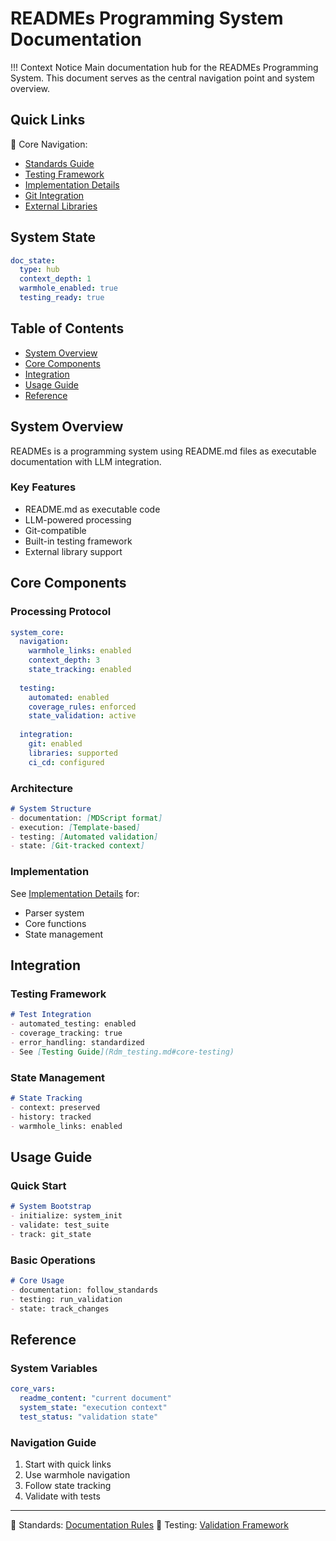 # READMEs Programming System Documentation

!!! Context Notice
Main documentation hub for the READMEs Programming System. This document serves as the central navigation point and system overview.

## Quick Links
📘 Core Navigation:
- [Standards Guide](Rdm_standards.md#llm-processing-protocol)
- [Testing Framework](Rdm_testing.md#core-testing)
- [Implementation Details](Rdm_implementation.md#core-architecture)
- [Git Integration](Rdm_git.md#core-features)
- [External Libraries](Rdm_external_libraries.md#library-system)

## System State
```yaml
doc_state:
  type: hub
  context_depth: 1
  warmhole_enabled: true
  testing_ready: true
```

## Table of Contents
- [System Overview](#system-overview)
- [Core Components](#core-components)
- [Integration](#integration)
- [Usage Guide](#usage-guide)
- [Reference](#reference)

## System Overview

READMEs is a programming system using README.md files as executable documentation with LLM integration.

### Key Features
- README.md as executable code
- LLM-powered processing
- Git-compatible
- Built-in testing framework
- External library support

## Core Components

### Processing Protocol
```yaml
system_core:
  navigation:
    warmhole_links: enabled
    context_depth: 3
    state_tracking: enabled
  
  testing:
    automated: enabled
    coverage_rules: enforced
    state_validation: active
  
  integration:
    git: enabled
    libraries: supported
    ci_cd: configured
```

### Architecture
```markdown
# System Structure
- documentation: [MDScript format]
- execution: [Template-based]
- testing: [Automated validation]
- state: [Git-tracked context]
```

### Implementation
See [Implementation Details](Rdm_implementation.md) for:
- Parser system
- Core functions
- State management

## Integration

### Testing Framework
```markdown
# Test Integration
- automated_testing: enabled
- coverage_tracking: true
- error_handling: standardized
- See [Testing Guide](Rdm_testing.md#core-testing)
```

### State Management
```markdown
# State Tracking
- context: preserved
- history: tracked
- warmhole_links: enabled
```

## Usage Guide

### Quick Start
```markdown
# System Bootstrap
- initialize: system_init
- validate: test_suite
- track: git_state
```

### Basic Operations
```markdown
# Core Usage
- documentation: follow_standards
- testing: run_validation
- state: track_changes
```

## Reference

### System Variables
```yaml
core_vars:
  readme_content: "current document"
  system_state: "execution context"
  test_status: "validation state"
```

### Navigation Guide
1. Start with quick links
2. Use warmhole navigation
3. Follow state tracking
4. Validate with tests

---
📝 Standards: [Documentation Rules](Rdm_standards.md#document-structure)
🧪 Testing: [Validation Framework](Rdm_testing.md#test-framework)
